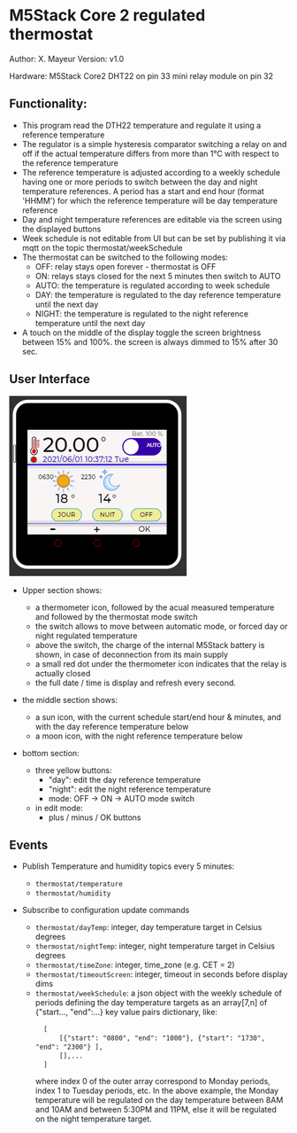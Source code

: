 
# M5Stack Core 2 regulated thermostat

Author:     X. Mayeur
Version:    v1.0

Hardware:   M5Stack Core2
            DHT22 on pin 33
            mini relay module on pin 32

## Functionality:

- This program read the DTH22 temperature and regulate it using a reference temperature
- The regulator is a simple hysteresis comparator switching a relay on and off if the actual temperature
differs from more than 1°C with respect to the reference temperature
- The reference temperature is adjusted according to a weekly schedule having one or more periods to
switch between the day and night temperature references. A period has a start and end hour (format 'HHMM')
for which the reference temperature will be day temperature reference
- Day and night temperature references are editable via the screen using the displayed buttons
- Week schedule is not editable from UI but can be set by publishing it via mqtt
on the topic thermostat/weekSchedule
- The thermostat can be switched to the following modes:
    - OFF: relay stays open forever - thermostat is OFF
    - ON: relays stays closed for the next 5 minutes then switch to AUTO
    - AUTO: the temperature is regulated according to week schedule
    - DAY: the temperature is regulated to the day reference temperature until the next day
    - NIGHT: the temperature is regulated to the night reference temperature until the next day
- A touch on the middle of the display toggle the screen brightness between 15% and 100%.
  the screen is always dimmed to 15% after 30 sec.

## User Interface

![display](ScreenCapture.PNG)

- Upper section shows:
    - a thermometer icon, followed by the acual measured temperature and followed by the thermostat mode switch
    - the switch allows to move between automatic mode, or forced day or night regulated temperature
    - above the switch, the charge of the internal M5Stack battery is shown, in case of deconnection from its main supply
    - a small red dot under the thermometer icon indicates that the relay is actually closed
    - the full date / time is display and refresh every second.

- the middle section shows:
    - a sun icon, with the current schedule start/end hour & minutes, and with the day reference
     temperature below
    - a moon icon, with the night reference temperature below

- bottom section:
    - three yellow buttons:
        - "day": edit the day reference temperature
        - "night": edit the night reference temperature
        - mode: OFF -> ON -> AUTO mode switch
    - in edit mode:
        - plus / minus / OK buttons

## Events

- Publish Temperature and humidity topics every 5 minutes:
    - `thermostat/temperature`
    - `thermostat/humidity`
    
- Subscribe to configuration update commands
    - `thermostat/dayTemp`:  integer, day temperature target in Celsius degrees
    - `thermostat/nightTemp`: integer, night temperature target in Celsius degrees   
    - `thermostat/timeZone`: integer, time_zone (e.g. CET = 2)
    - `thermostat/timeoutScreen`: integer, timeout in seconds before display dims
    - `thermostat/weekSchedule`: 
      a json object with the weekly schedule of periods defining the day temperature targets
      as an array[7,n] of {"start..., "end":...} key value pairs dictionary, like:
      ```
        [
            [{"start": "0800", "end": "1000"}, {"start": "1730", "end": "2300"} ],
            [],...
        ] 
      ```
      where index 0 of the outer array correspond to Monday periods, index 1 to Tuesday periods, etc.
      In the above example, the Monday temperature will be regulated on the day temperature between 8AM and 10AM and 
      between 5:30PM and 11PM, else it will be regulated on the night temperature target.
      